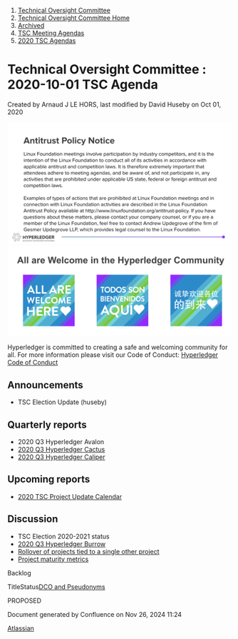 1. [Technical Oversight Committee](index.html)
2. [Technical Oversight Committee Home](Technical-Oversight-Committee-Home_21430274.html)
3. [Archived](Archived_21447696.html)
4. [TSC Meeting Agendas](TSC-Meeting-Agendas_21448768.html)
5. [2020 TSC Agendas](2020-TSC-Agendas_21449891.html)

# Technical Oversight Committee : 2020-10-01 TSC Agenda

Created by Arnaud J LE HORS, last modified by David Huseby on Oct 01, 2020

![](attachments/21431877/21448548.png?height=250) ![](attachments/21431877/21448549.png?height=250)

Hyperledger is committed to creating a safe and welcoming community for all. For more information please visit our Code of Conduct: [Hyperledger Code of Conduct](https://lf-hyperledger.atlassian.net/wiki/spaces/HYP/pages/19595281/Hyperledger+Code+of+Conduct)

## Announcements

- TSC Election Update (huseby)

## Quarterly reports

- 2020 Q3 Hyperledger Avalon
- [2020 Q3 Hyperledger Cactus](2020-Q3-Hyperledger-Cactus_21430520.html)
- [2020 Q3 Hyperledger Caliper](2020-Q3-Hyperledger-Caliper_21440279.html)

## Upcoming reports

- [2020 TSC Project Update Calendar](https://lf-hyperledger.atlassian.net/wiki/display/TSC/2020+TSC+Project+Update+Calendar)

## Discussion

- TSC Election 2020-2021 status
- [2020 Q3 Hyperledger Burrow](2020-Q3-Hyperledger-Burrow_21440195.html)
- [Rollover of projects tied to a single other project](Rollover-of-projects-tied-to-a-single-other-project_21430502.html)
- [Project maturity metrics](https://lists.hyperledger.org/g/tsc/message/3152)

Backlog

TitleStatus[DCO and Pseudonyms](/wiki/spaces/TSC/pages/21430435/DCO+and+Pseudonyms)

PROPOSED 

Document generated by Confluence on Nov 26, 2024 11:24

[Atlassian](http://www.atlassian.com/)
